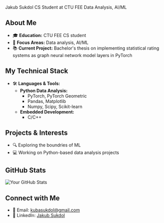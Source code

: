 Jakub Sukdol
CS Student at CTU FEE
Data Analysis, AI/ML

## About Me
- 🎓 **Education:** CTU FEE CS student
- 🧠 **Focus Areas:** Data analysis, AI/ML
- 📚 **Current Project:** Bachelor's thesis on implementing statistical rating systems as graph neural network model layers in PyTorch

## My Technical Stack
- 🛠️ **Languages & Tools:**
  - **Python Data Analysis:**
    - PyTorch, PyTorch Geometric
    - Pandas, Matplotlib
    - Numpy, Scipy, Scikit-learn
  - **Embedded Development:**
    - C/C++

## Projects & Interests
- 🔍 Exploring the boundries of ML
- 💻 Working on Python-based data analysis projects

## GitHub Stats
![Your GitHub Stats](https://github-readme-stats.vercel.app/api?username=kubosis&show_icons=true&theme=radical)

## Connect with Me
- 📧 Email: [kubasukdol@gmail.com](mailto:email@example.com)
- 💼 LinkedIn: [Jakub Sukdol](https://www.linkedin.com/in/jakub-sukdol-02b236233/)

